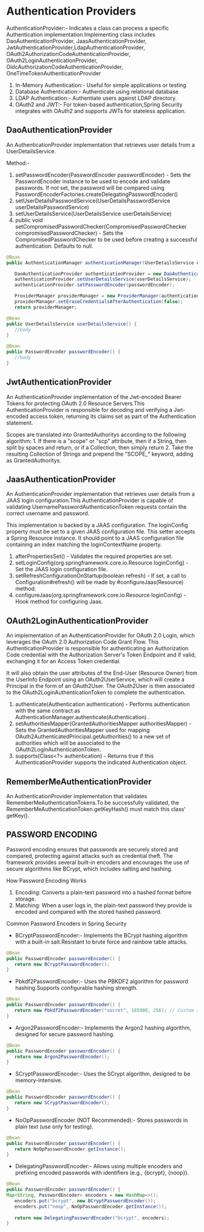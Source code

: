 # Authentication Providers

AuthenticationProvider:- Indicates a class can process a specific Authentication implementation.Implementing class includes DaoAuthenticationProvider, JaasAuthenticationProvider, JwtAuthenticationProvider,LdapAuthenticationProvider, OAuth2AuthorizationCodeAuthenticationProvider, OAuth2LoginAuthenticationProvider, OidcAuthorizationCodeAuthenticationProvider, OneTimeTokenAuthenticationProvider

  1. In-Memory Authentication:- Useful for simple applications or testing
  2. Database Authentication:- Authenticate using relational database
  3. LDAP Authentication:- Authentiate users against LDAP directory.
  4. OAuth2 and JWT:- For token-based authentication,Spring Security integrates with OAuth2 and supports JWTs for stateless application.

## DaoAuthenticationProvider

An AuthenticationProvider implementation that retrieves user details from a UserDetailsService.

Method:-

1. setPasswordEncoder(PasswordEncoder passwordEncoder) - Sets the PasswordEncoder instance to be used to encode and validate passwords. If not set, the password will be compared using PasswordEncoderFactories.createDelegatingPasswordEncoder()
2. setUserDetailsPasswordService(UserDetailsPasswordService userDetailsPasswordService)
3. setUserDetailsService(UserDetailsService userDetailsService)
4. public void setCompromisedPasswordChecker(CompromisedPasswordChecker compromisedPasswordChecker) - Sets the CompromisedPasswordChecker to be used before creating a successful authentication. Defaults to null.

```java
@Bean
public AuthenticationManager authenticationManager(UserDetailsService userDetailsService,PasswordEncoder passwordEncoder) {

   DaoAuthenticationProvider authenticationProvider = new DaoAuthenticationProvider();
   authenticationProvider.setUserDetailsService(userDetailsService);
   authenticationProvider.setPasswordEncoder(passwordEncoder);

   ProviderManager providerManager = new ProviderManager(authenticationProvider);
   providerManager.setEraseCredentialsAfterAuthentication(false);
   return providerManager;

@Bean
public UserDetailsService userDetailsService() {
   //body
}

@Bean
public PasswordEncoder passwordEncoder() {
   //body
}
```

## JwtAuthenticationProvider

An AuthenticationProvider implementation of the Jwt-encoded Bearer Tokens for protecting OAuth 2.0 Resource Servers.This AuthenticationProvider is responsible for decoding and verifying a Jwt-encoded access token, returning its claims set as part of the Authentication statement.

Scopes are translated into GrantedAuthoritys according to the following algorithm: 1. If there is a "scope" or "scp" attribute, then if a String, then split by spaces and return, or if a Collection, then simply return 2. Take the resulting Collection of Strings and prepend the "SCOPE_" keyword, adding as GrantedAuthoritys.

## JaasAuthenticationProvider

An AuthenticationProvider implementation that retrieves user details from a JAAS login configuration.This AuthenticationProvider is capable of validating UsernamePasswordAuthenticationToken requests contain the correct username and password.

This implementation is backed by a JAAS configuration. The loginConfig property must be set to a given JAAS configuration file. This setter accepts a Spring Resource instance. It should point to a JAAS configuration file containing an index matching the loginContextName property.

1. afterPropertiesSet() - Validates the required properties are set.
2. setLoginConfig(org.springframework.core.io.Resource loginConfig) - Set the JAAS login configuration file.
3. setRefreshConfigurationOnStartup(boolean refresh) - If set, a call to Configuration#refresh() will be made by #configureJaas(Resource) method.
4. configureJaas(org.springframework.core.io.Resource loginConfig) - Hook method for configuring Jaas.

## OAuth2LoginAuthenticationProvider

An implementation of an AuthenticationProvider for OAuth 2.0 Login, which leverages the OAuth 2.0 Authorization Code Grant Flow. This AuthenticationProvider is responsible for authenticating an Authorization Code credential with the Authorization Server's Token Endpoint and if valid, exchanging it for an Access Token credential.

It will also obtain the user attributes of the End-User (Resource Owner) from the UserInfo Endpoint using an OAuth2UserService, which will create a Principal in the form of an OAuth2User. The OAuth2User is then associated to the OAuth2LoginAuthenticationToken to complete the authentication.

1. authenticate(Authentication authentication) - Performs authentication with the same contract as AuthenticationManager.authenticate(Authentication) .
2. setAuthoritiesMapper(GrantedAuthoritiesMapper authoritiesMapper) - Sets the GrantedAuthoritiesMapper used for mapping OAuth2AuthenticatedPrincipal.getAuthorities() to a new set of authorities which will be associated to the OAuth2LoginAuthenticationToken.
3. supports(Class<?> authentication) - Returns true if this AuthenticationProvider supports the indicated Authentication object.

## RememberMeAuthenticationProvider

An AuthenticationProvider implementation that validates RememberMeAuthenticationTokens.To be successfully validated, the RememberMeAuthenticationToken.getKeyHash() must match this class' getKey().

## PASSWORD ENCODING

Password encoding ensures that passwords are securely stored and compared, protecting against attacks such as credential theft. The framework provides several built-in encoders and encourages the use of secure algorithms like BCrypt, which includes salting and hashing.

How Password Encoding Works

1. Encoding: Converts a plain-text password into a hashed format before storage.
2. Matching: When a user logs in, the plain-text password they provide is encoded and compared with the stored hashed password.

Common Password Encoders in Spring Security

- BCryptPasswordEncoder:- Implements the BCrypt hashing algorithm with a built-in salt.Resistant to brute force and rainbow table attacks.

```java
@Bean
public PasswordEncoder passwordEncoder() {
   return new BCryptPasswordEncoder();
}
```

- Pbkdf2PasswordEncoder:- Uses the PBKDF2 algorithm for password hashing.Supports configurable hashing strength.

```java
@Bean
public PasswordEncoder passwordEncoder() {
   return new Pbkdf2PasswordEncoder("secret", 185000, 256); // Custom secret, iterations, and hash width
}
```

- Argon2PasswordEncoder:- Implements the Argon2 hashing algorithm, designed for secure password hashing.

```java
@Bean
public PasswordEncoder passwordEncoder() {
   return new Argon2PasswordEncoder();
}
```

- SCryptPasswordEncoder:- Uses the SCrypt algorithm, designed to be memory-intensive.

```java
@Bean
public PasswordEncoder passwordEncoder() {
   return new SCryptPasswordEncoder();
}
```

- NoOpPasswordEncoder (NOT Recommended):- Stores passwords in plain text (use only for testing).

```java
@Bean
public PasswordEncoder passwordEncoder() {
   return NoOpPasswordEncoder.getInstance();
}
```

- DelegatingPasswordEncoder:- Allows using multiple encoders and prefixing encoded passwords with identifiers (e.g., {bcrypt}, {noop}).

```java
@Bean
public PasswordEncoder passwordEncoder() {
Map<String, PasswordEncoder> encoders = new HashMap<>();
   encoders.put("bcrypt", new BCryptPasswordEncoder());
   encoders.put("noop", NoOpPasswordEncoder.getInstance());
    
   return new DelegatingPasswordEncoder("bcrypt", encoders);
}
```
